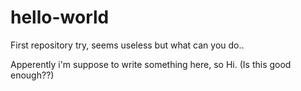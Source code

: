 # hello-world
First repository try, seems useless but what can you do..

Apperently i'm suppose to write something here, so Hi.
(Is this good enough??)
